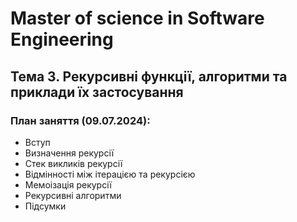 # Master of science in Software Engineering

## Тема 3. Рекурсивні функції, алгоритми та приклади їх застосування

### План заняття (09.07.2024):

- Вступ
- Визначення рекурсії
- Стек викликів рекурсії
- Відмінності між ітерацією та рекурсією
- Мемоізація рекурсії
- Рекурсивні алгоритми
- Підсумки
